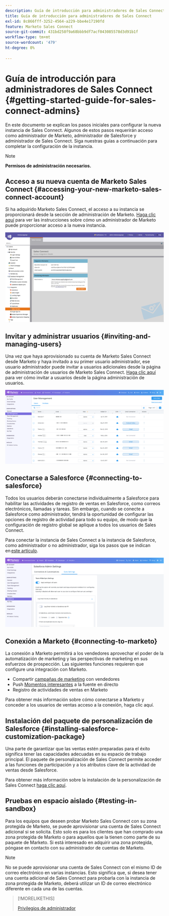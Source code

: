```yaml
---
description: Guía de introducción para administradores de Sales Connect - Documentos de Marketo - Documentación del producto
title: Guía de introducción para administradores de Sales Connect
exl-id: 8c866fff-3252-4564-a229-bbe4e17190fd
feature: Marketo Sales Connect
source-git-commit: 431bd258f9a68bbb9df7acf043085578d3d91b1f
workflow-type: tm+mt
source-wordcount: '479'
ht-degree: 0%

---
```


# Guía de introducción para administradores de Sales Connect {#getting-started-guide-for-sales-connect-admins}

En este documento se explican los pasos iniciales para configurar la nueva instancia de Sales Connect. Algunos de estos pasos requerirán acceso como administrador de Marketo, administrador de Salesforce y administrador de Sales Connect. Siga nuestras guías a continuación para completar la configuración de la instancia.

>[!NOTE]
>
>**Permisos de administración necesarios.**

## Acceso a su nueva cuenta de Marketo Sales Connect {#accessing-your-new-marketo-sales-connect-account}

Si ha adquirido Marketo Sales Connect, el acceso a su instancia se proporcionará desde la sección de administración de Marketo. [Haga clic aquí](/help/marketo/product-docs/marketo-sales-connect/getting-started/accessing-your-new-sales-connect-instance.md) para ver las instrucciones sobre cómo un administrador de Marketo puede proporcionar acceso a la nueva instancia.

![](assets/getting-started-guide-for-sales-connect-admins-1.png)

## Invitar y administrar usuarios {#inviting-and-managing-users}

Una vez que haya aprovisionado su cuenta de Marketo Sales Connect desde Marketo y haya invitado a su primer usuario administrador, ese usuario administrador puede invitar a usuarios adicionales desde la página de administración de usuarios de Marketo Sales Connect. [Haga clic aquí](/help/marketo/product-docs/marketo-sales-connect/admin/invite-users.md) para ver cómo invitar a usuarios desde la página administración de usuarios.

![](assets/getting-started-guide-for-sales-connect-admins-2.png)

## Conectarse a Salesforce {#connecting-to-salesforce}

Todos los usuarios deberán conectarse individualmente a Salesforce para habilitar las actividades de registro de ventas en Salesforce, como correos electrónicos, llamadas y tareas. Sin embargo, cuando se conecte a Salesforce como administrador, tendrá la oportunidad de configurar las opciones de registro de actividad para todo su equipo, de modo que la configuración de registro global se aplique a todos los usuarios de Sales Connect.

Para conectar la instancia de Sales Connect a la instancia de Salesforce, como administrador o no administrador, siga los pasos que se indican en [este artículo](/help/marketo/product-docs/marketo-sales-connect/crm/salesforce-integration/connect-your-sales-connect-account-to-salesforce.md).

![](assets/getting-started-guide-for-sales-connect-admins-3.png)

## Conexión a Marketo {#connecting-to-marketo}

La conexión a Marketo permitirá a los vendedores aprovechar el poder de la automatización de marketing y las perspectivas de marketing en sus esfuerzos de prospección. Las siguientes funciones requieren que configure una integración con Marketo.

* Compartir [campañas de marketing](/help/marketo/product-docs/marketo-sales-connect/marketo/make-a-campaign-visible-to-sales-connect-users.md) con vendedores
* Push [Momentos interesantes](/help/marketo/product-docs/marketo-sales-connect/marketo/interesting-moments-in-sales-connect.md) a la fuente en directo
* Registro de actividades de ventas en Marketo

Para obtener más información sobre cómo conectarse a Marketo y conceder a los usuarios de ventas acceso a la conexión, haga clic aquí.

## Instalación del paquete de personalización de Salesforce {#installing-salesforce-customization-package}

Una parte de garantizar que las ventas estén preparadas para el éxito significa tener las capacidades adecuadas en su espacio de trabajo principal. El paquete de personalización de Sales Connect permite acceder a las funciones de participación y a los atributos clave de la actividad de ventas desde Salesforce.

Para obtener más información sobre la instalación de la personalización de Sales Connect [haga clic aquí](/help/marketo/product-docs/marketo-sales-connect/crm/salesforce-customization/sales-connect-customizations-for-crm.md).

## Pruebas en espacio aislado {#testing-in-sandbox}

Para los equipos que deseen probar Marketo Sales Connect con su zona protegida de Marketo, se puede aprovisionar una cuenta de Sales Connect adicional si se solicita. Esto solo es para los clientes que han comprado una zona protegida de Marketo o para aquellos que la tienen como parte de su paquete de Marketo. Si está interesado en adquirir una zona protegida, póngase en contacto con su administrador de cuentas de Marketo.

>[!NOTE]
>
>No se puede aprovisionar una cuenta de Sales Connect con el mismo ID de correo electrónico en varias instancias. Esto significa que, si desea tener una cuenta adicional de Sales Connect para probarla con la instancia de zona protegida de Marketo, deberá utilizar un ID de correo electrónico diferente en cada una de las cuentas.

>[!MORELIKETHIS]
>
>[Privilegios de administrador](/help/marketo/product-docs/marketo-sales-connect/admin/user-access-details.md)
